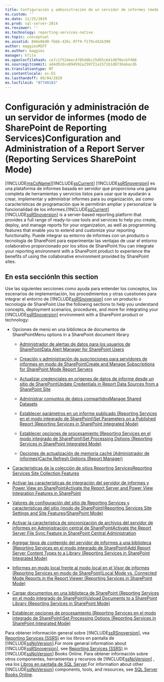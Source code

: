 ```yaml
---
title: Configuración y administración de un servidor de informes (modo Reporting Services SharePoint) | Microsoft Docs
ms.custom: ''
ms.date: 11/25/2019
ms.prod: sql-server-2014
ms.reviewer: ''
ms.technology: reporting-services-native
ms.topic: conceptual
ms.assetid: 846e86d0-fbbb-426c-97f9-f179cd42b390
author: maggiesMSFT
ms.author: maggies
manager: kfile
ms.openlocfilehash: ce7c1f524eec4785ddbc25d95c641d070ecbf408
ms.sourcegitcommit: ad4d92dce894592a259721a1571b1d8736abacdb
ms.translationtype: MT
ms.contentlocale: es-ES
ms.lasthandoff: 08/04/2020
ms.locfileid: "87749183"
---
```

# <a name="configuration-and-administration-of-a-report-server-reporting-services-sharepoint-mode"></a><span data-ttu-id="f6155-102">Configuración y administración de un servidor de informes (modo de SharePoint de Reporting Services)</span><span class="sxs-lookup"><span data-stu-id="f6155-102">Configuration and Administration of a Report Server (Reporting Services SharePoint Mode)</span></span>
  [!INCLUDE[msCoName](../includes/msconame-md.md)]<span data-ttu-id="f6155-103">[!INCLUDE[ssCurrent](../includes/sscurrent-md.md)] [!INCLUDE[ssRSnoversion](../includes/ssrsnoversion-md.md)] es una plataforma de informes basada en servidor que proporciona una gama completa de herramientas y servicios listos para usar que le ayudarán a crear, implementar y administrar informes para su organización, así como características de programación que le permitirán ampliar y personalizar la funcionalidad de los informes.</span><span class="sxs-lookup"><span data-stu-id="f6155-103">[!INCLUDE[ssCurrent](../includes/sscurrent-md.md)] [!INCLUDE[ssRSnoversion](../includes/ssrsnoversion-md.md)] is a server-based reporting platform that provides a full range of ready-to-use tools and services to help you create, deploy, and manage reports for your organization, as well as programming features that enable you to extend and customize your reporting functionality.</span></span> <span data-ttu-id="f6155-104">Puede integrar su entorno de informes con un producto o tecnología de SharePoint para experimentar las ventajas de usar el entorno colaborativo proporcionado por los sitios de SharePoint.</span><span class="sxs-lookup"><span data-stu-id="f6155-104">You can integrate your reporting environment with a SharePoint product to experience the benefits of using the collaborative environment provided by SharePoint sites.</span></span>  
  
## <a name="in-this-section"></a><span data-ttu-id="f6155-105">En esta sección</span><span class="sxs-lookup"><span data-stu-id="f6155-105">In this section</span></span>  
 <span data-ttu-id="f6155-106">Use las siguientes secciones como ayuda para entender los conceptos, los escenarios de implementación, los procedimientos y otras cuestiones para integrar el entorno de [!INCLUDE[ssRSnoversion](../includes/ssrsnoversion-md.md)] con un producto o tecnología de SharePoint.</span><span class="sxs-lookup"><span data-stu-id="f6155-106">Use the following sections to help you understand concepts, deployment scenarios, procedures, and more for integrating your [!INCLUDE[ssRSnoversion](../includes/ssrsnoversion-md.md)] environment with a SharePoint product or technology:</span></span>  
  
-   <span data-ttu-id="f6155-107">Opciones de menú en una biblioteca de documentos de SharePoint</span><span class="sxs-lookup"><span data-stu-id="f6155-107">Menu options in a SharePoint document library</span></span>  
  
    -   [<span data-ttu-id="f6155-108">Administrador de alertas de datos para los usuarios de SharePoint</span><span class="sxs-lookup"><span data-stu-id="f6155-108">Data Alert Manager for SharePoint Users</span></span>](../../2014/reporting-services/data-alert-manager-for-sharepoint-users.md)  
  
    -   [<span data-ttu-id="f6155-109">Creación y administración de suscripciones para servidores de informes en modo de SharePoint</span><span class="sxs-lookup"><span data-stu-id="f6155-109">Create and Manage Subscriptions for SharePoint Mode Report Servers</span></span>](subscriptions/create-and-manage-subscriptions-for-sharepoint-mode-report-servers.md)  
  
    -   [<span data-ttu-id="f6155-110">Actualizar credenciales en orígenes de datos de informe desde un sitio de SharePoint</span><span class="sxs-lookup"><span data-stu-id="f6155-110">Update Credentials in Report Data Sources from a SharePoint Site</span></span>](report-data/update-credentials-in-report-data-sources-from-a-sharepoint-site.md)  
  
    -   [<span data-ttu-id="f6155-111">Administrar conjuntos de datos compartidos</span><span class="sxs-lookup"><span data-stu-id="f6155-111">Manage Shared Datasets</span></span>](report-data/manage-shared-datasets.md)  
  
    -   [<span data-ttu-id="f6155-112">Establecer parámetros en un informe publicado &#40;Reporting Services en el modo integrado de SharePoint&#41;</span><span class="sxs-lookup"><span data-stu-id="f6155-112">Set Parameters on a Published Report &#40;Reporting Services in SharePoint Integrated Mode&#41;</span></span>](report-design/set-parameters-on-a-published-report-sharepoint-integrated-mode.md)  
  
    -   [<span data-ttu-id="f6155-113">Establecer opciones de procesamiento &#40;Reporting Services en el modo integrado de SharePoint&#41;</span><span class="sxs-lookup"><span data-stu-id="f6155-113">Set Processing Options &#40;Reporting Services in SharePoint Integrated Mode&#41;</span></span>](../../2014/reporting-services/set-processing-options-reporting-services-in-sharepoint-integrated-mode.md)  
  
    -   [<span data-ttu-id="f6155-114">Opciones de actualización de memoria caché &#40;Administrador de informes&#41;</span><span class="sxs-lookup"><span data-stu-id="f6155-114">Cache Refresh Options &#40;Report Manager&#41;</span></span>](../../2014/reporting-services/cache-refresh-options-report-manager.md)  
  
-   [<span data-ttu-id="f6155-115">Características de la colección de sitios Reporting Services</span><span class="sxs-lookup"><span data-stu-id="f6155-115">Reporting Services Site Collection Features</span></span>](../../2014/reporting-services/reporting-services-site-collection-features.md)  
  
-   [<span data-ttu-id="f6155-116">Activar las características de integración del servidor de informes y Power View en SharePoint</span><span class="sxs-lookup"><span data-stu-id="f6155-116">Activate the Report Server and Power View Integration Features in SharePoint</span></span>](activate-the-report-server-and-power-view-integration-features-in-sharepoint.md)  
  
-   [<span data-ttu-id="f6155-117">Valores de configuración del sitio de Reporting Services y características del sitio &#40;modo de SharePoint&#41;</span><span class="sxs-lookup"><span data-stu-id="f6155-117">Reporting Services Site Settings and Site Features&#40;SharePoint Mode&#41;</span></span>](../../2014/reporting-services/reporting-services-site-settings-and-site-features-sharepoint-mode.md)  
  
-   [<span data-ttu-id="f6155-118">Activar la característica de sincronización de archivos del servidor de informes en Administración central de SharePoint</span><span class="sxs-lookup"><span data-stu-id="f6155-118">Activate the Report Server File Sync Feature in SharePoint Central Administration</span></span>](../../2014/reporting-services/activate-report-server-file-sync-feature-sharepoint-central-administration.md)  
  
-   [<span data-ttu-id="f6155-119">Agregar tipos de contenido del servidor de informes a una biblioteca &#40;Reporting Services en el modo integrado de SharePoint&#41;</span><span class="sxs-lookup"><span data-stu-id="f6155-119">Add Report Server Content Types to a Library &#40;Reporting Services in SharePoint Integrated Mode&#41;</span></span>](../../2014/reporting-services/add-reporting-services-content-types-to-a-sharepoint-library.md)  
  
-   [<span data-ttu-id="f6155-120">Informes en modo local frente al modo local en el Visor de informes &#40;Reporting Services en modo de SharePoint&#41;</span><span class="sxs-lookup"><span data-stu-id="f6155-120">Local Mode vs. Connected Mode Reports in the Report Viewer &#40;Reporting Services in SharePoint Mode&#41;</span></span>](../../2014/reporting-services/local-vs-connected-mode-report-viewer-reporting-services-sharepoint-mode.md)  
  
-   [<span data-ttu-id="f6155-121">Cargar documentos en una biblioteca de SharePoint &#40;Reporting Services en el modo integrado de SharePoint&#41;</span><span class="sxs-lookup"><span data-stu-id="f6155-121">Upload Documents to a SharePoint Library &#40;Reporting Services in SharePoint Mode&#41;</span></span>](../../2014/reporting-services/upload-documents-to-a-sharepoint-library-reporting-services-in-sharepoint-mode.md)  
  
-   [<span data-ttu-id="f6155-122">Establecer opciones de procesamiento &#40;Reporting Services en el modo integrado de SharePoint&#41;</span><span class="sxs-lookup"><span data-stu-id="f6155-122">Set Processing Options &#40;Reporting Services in SharePoint Integrated Mode&#41;</span></span>](../../2014/reporting-services/set-processing-options-reporting-services-in-sharepoint-integrated-mode.md)  
  
 <span data-ttu-id="f6155-123">Para obtener información general sobre [!INCLUDE[ssRSnoversion](../includes/ssrsnoversion-md.md)], vea [Reporting Services &#40;SSRS&#41;](create-deploy-and-manage-mobile-and-paginated-reports.md) en los libros en pantalla de [!INCLUDE[ssNoVersion](../includes/ssnoversion-md.md)].</span><span class="sxs-lookup"><span data-stu-id="f6155-123">For more general information about [!INCLUDE[ssRSnoversion](../includes/ssrsnoversion-md.md)], see [Reporting Services &#40;SSRS&#41;](create-deploy-and-manage-mobile-and-paginated-reports.md) in [!INCLUDE[ssNoVersion](../includes/ssnoversion-md.md)] Books Online.</span></span> <span data-ttu-id="f6155-124">Para obtener información sobre otros componentes, herramientas y recursos de [!INCLUDE[ssNoVersion](../includes/ssnoversion-md.md)] , vea los [Libros en pantalla de SQL Server](../index.yml).</span><span class="sxs-lookup"><span data-stu-id="f6155-124">For information about other [!INCLUDE[ssNoVersion](../includes/ssnoversion-md.md)] components, tools, and resources, see [SQL Server Books Online](../index.yml).</span></span>  
  
  

